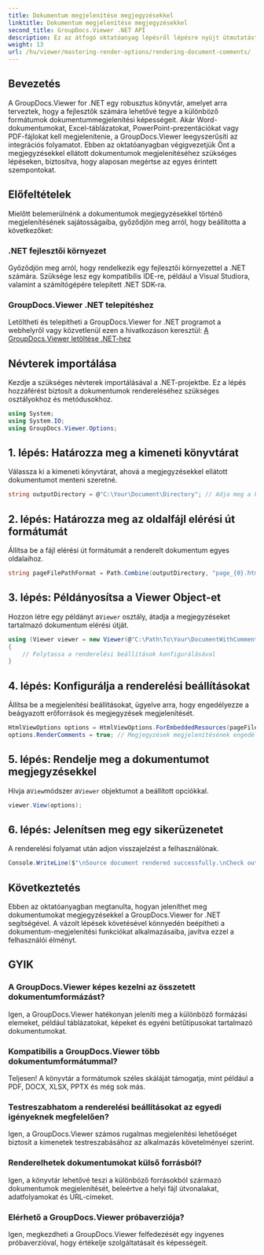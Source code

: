```yaml
---
title: Dokumentum megjelenítése megjegyzésekkel
linktitle: Dokumentum megjelenítése megjegyzésekkel
second_title: GroupDocs.Viewer .NET API
description: Ez az átfogó oktatóanyag lépésről lépésre nyújt útmutatást a megjegyzésekkel ellátott dokumentumok megjelenítéséhez .NET alkalmazásokban a GroupDocs.Viewer könyvtár használatával.
weight: 13
url: /hu/viewer/mastering-render-options/rendering-document-comments/
---
```

## Bevezetés

A GroupDocs.Viewer for .NET egy robusztus könyvtár, amelyet arra terveztek, hogy a fejlesztők számára lehetővé tegye a különböző formátumok dokumentummegjelenítési képességeit. Akár Word-dokumentumokat, Excel-táblázatokat, PowerPoint-prezentációkat vagy PDF-fájlokat kell megjelenítenie, a GroupDocs.Viewer leegyszerűsíti az integrációs folyamatot. Ebben az oktatóanyagban végigvezetjük Önt a megjegyzésekkel ellátott dokumentumok megjelenítéséhez szükséges lépéseken, biztosítva, hogy alaposan megértse az egyes érintett szempontokat.

## Előfeltételek
Mielőtt belemerülnénk a dokumentumok megjegyzésekkel történő megjelenítésének sajátosságaiba, győződjön meg arról, hogy beállította a következőket:

### .NET fejlesztői környezet
Győződjön meg arról, hogy rendelkezik egy fejlesztői környezettel a .NET számára. Szüksége lesz egy kompatibilis IDE-re, például a Visual Studiora, valamint a számítógépére telepített .NET SDK-ra.

### GroupDocs.Viewer .NET telepítéshez
Letöltheti és telepítheti a GroupDocs.Viewer for .NET programot a webhelyről vagy közvetlenül ezen a hivatkozáson keresztül:
[A GroupDocs.Viewer letöltése .NET-hez](https://releases.groupdocs.com/viewer/net/)

## Névterek importálása
Kezdje a szükséges névterek importálásával a .NET-projektbe. Ez a lépés hozzáférést biztosít a dokumentumok rendereléséhez szükséges osztályokhoz és metódusokhoz.

```csharp
using System;
using System.IO;
using GroupDocs.Viewer.Options;
```

## 1. lépés: Határozza meg a kimeneti könyvtárat
Válassza ki a kimeneti könyvtárat, ahová a megjegyzésekkel ellátott dokumentumot menteni szeretné.

```csharp
string outputDirectory = @"C:\Your\Document\Directory"; // Adja meg a könyvtár elérési útját
```

## 2. lépés: Határozza meg az oldalfájl elérési út formátumát
Állítsa be a fájl elérési út formátumát a renderelt dokumentum egyes oldalaihoz.

```csharp
string pageFilePathFormat = Path.Combine(outputDirectory, "page_{0}.html");
```

## 3. lépés: Példányosítsa a Viewer Object-et
 Hozzon létre egy példányt a`Viewer` osztály, átadja a megjegyzéseket tartalmazó dokumentum elérési útját.

```csharp
using (Viewer viewer = new Viewer(@"C:\Path\To\Your\DocumentWithComments.docx"))
{
    // Folytassa a renderelési beállítások konfigurálásával
}
```

## 4. lépés: Konfigurálja a renderelési beállításokat
Állítsa be a megjelenítési beállításokat, ügyelve arra, hogy engedélyezze a beágyazott erőforrások és megjegyzések megjelenítését.

```csharp
HtmlViewOptions options = HtmlViewOptions.ForEmbeddedResources(pageFilePathFormat);
options.RenderComments = true; // Megjegyzések megjelenítésének engedélyezése
```

## 5. lépés: Rendelje meg a dokumentumot megjegyzésekkel
 Hívja a`View`módszer a`Viewer` objektumot a beállított opciókkal.

```csharp
viewer.View(options);
```

## 6. lépés: Jelenítsen meg egy sikerüzenetet
A renderelési folyamat után adjon visszajelzést a felhasználónak.

```csharp
Console.WriteLine($"\nSource document rendered successfully.\nCheck output in {outputDirectory}.");
```

## Következtetés
Ebben az oktatóanyagban megtanulta, hogyan jeleníthet meg dokumentumokat megjegyzésekkel a GroupDocs.Viewer for .NET segítségével. A vázolt lépések követésével könnyedén beépítheti a dokumentum-megjelenítési funkciókat alkalmazásaiba, javítva ezzel a felhasználói élményt.

## GYIK

### A GroupDocs.Viewer képes kezelni az összetett dokumentumformázást?
Igen, a GroupDocs.Viewer hatékonyan jeleníti meg a különböző formázási elemeket, például táblázatokat, képeket és egyéni betűtípusokat tartalmazó dokumentumokat.

### Kompatibilis a GroupDocs.Viewer több dokumentumformátummal?
Teljesen! A könyvtár a formátumok széles skáláját támogatja, mint például a PDF, DOCX, XLSX, PPTX és még sok más.

### Testreszabhatom a renderelési beállításokat az egyedi igényeknek megfelelően?
Igen, a GroupDocs.Viewer számos rugalmas megjelenítési lehetőséget biztosít a kimenetek testreszabásához az alkalmazás követelményei szerint.

### Renderelhetek dokumentumokat külső forrásból?
Igen, a könyvtár lehetővé teszi a különböző forrásokból származó dokumentumok megjelenítését, beleértve a helyi fájl útvonalakat, adatfolyamokat és URL-címeket.

### Elérhető a GroupDocs.Viewer próbaverziója?
Igen, megkezdheti a GroupDocs.Viewer felfedezését egy ingyenes próbaverzióval, hogy értékelje szolgáltatásait és képességeit.
